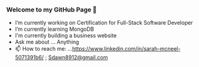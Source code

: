 ### Welcome to my GitHub Page 👋

- I’m currently working on Certification for Full-Stack Software Developer 
- I’m currently learning MongoDB
- I'm currently building a business website
- Ask me about ... Anything
- 📫 How to reach me: ...https://www.linkedin.com/in/sarah-mcneel-5071391b6/ ; Sdawn8912@gmail.com

